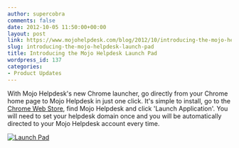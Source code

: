 ```yaml
---
author: supercobra
comments: false
date: 2012-10-05 11:50:00+00:00
layout: post
link: https://www.mojohelpdesk.com/blog/2012/10/introducing-the-mojo-helpdesk-launch-pad/
slug: introducing-the-mojo-helpdesk-launch-pad
title: Introducing the Mojo Helpdesk Launch Pad
wordpress_id: 137
categories:
- Product Updates
---
```


With Mojo Helpdesk's new Chrome launcher, go directly from your Chrome home page to Mojo Helpdesk in just one click. It's simple to install, go to the [Chrome Web Store](https://chrome.google.com/webstore/detail/www.mojohelpdesk.com/blog-helpdesk-launch-pad/jgdhfkpnfbcanpgmakmgokcajpflgflj?hl=en-US&utm_source=chrome-ntp-launcher), find Mojo Helpdesk and click 'Launch Application'. You will need to set your helpdesk domain once and you will be automatically directed to your Mojo Helpdesk account every time. <!-- more -->


[![Launch Pad](http://www.mojohelpdesk.com/blog/wordpress/wp-content/uploads/2012/10/Launch-Pad.png)](http://www.mojohelpdesk.com/blog/wordpress/wp-content/uploads/2012/10/Launch-Pad.png)
